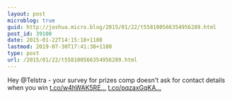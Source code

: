 ```yaml
---
layout: post
microblog: true
guid: http://joshua.micro.blog/2015/01/22/t558100566354956289.html
post_id: 39100
date: 2015-01-22T14:15:18+1100
lastmod: 2019-07-30T17:41:38+1100
type: post
url: /2015/01/22/t558100566354956289.html
---
```

Hey @Telstra - your survey for prizes comp doesn't ask for contact details when you win [t.co/w4hWAK5RE...](https://t.co/w4hWAK5REq) [t.co/pqzaxGqKA...](http://t.co/pqzaxGqKAx)
